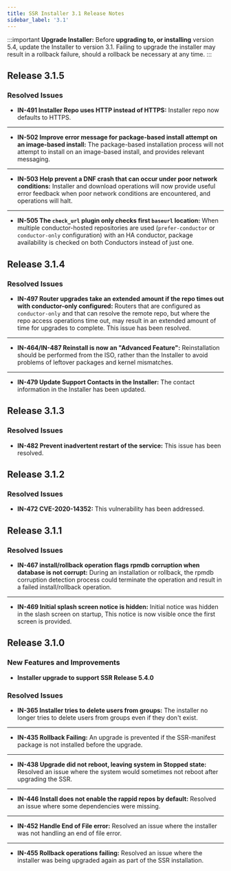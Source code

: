 ```yaml
---
title: SSR Installer 3.1 Release Notes
sidebar_label: '3.1'
---
```


:::important
**Upgrade Installer:** Before **upgrading to, or installing** version 5.4, update the Installer to version 3.1. Failing to upgrade the installer may result in a rollback failure, should a rollback be necessary at any time.
:::

## Release 3.1.5

### Resolved Issues

- **IN-491 Installer Repo uses HTTP instead of HTTPS:** Installer repo now defaults to HTTPS. 
------
- **IN-502 Improve error message for package-based install attempt on an image-based install:** The package-based installation process will not attempt to install on an image-based install, and provides relevant messaging. 
------
- **IN-503 Help prevent a DNF crash that can occur under poor network conditions:** Installer and download operations will now provide useful error feedback when poor network conditions are encountered, and operations will halt.
------
- **IN-505 The `check_url` plugin only checks first `baseurl` location:** When multiple conductor-hosted repositories are used (`prefer-conductor` or `conductor-only` configuration) with an HA conductor, package availability is checked on both Conductors instead of just one.

## Release 3.1.4

### Resolved Issues

- **IN-497 Router upgrades take an extended amount if the repo times out with conductor-only configured:** Routers that are configured as `conductor-only` and that can resolve the remote repo, but where the repo access operations time out, may result in an extended amount of time for upgrades to complete. This issue has been resolved.
------
- **IN-464/IN-487 Reinstall is now an "Advanced Feature":** Reinstallation should be performed from the ISO, rather than the Installer to avoid problems of leftover packages and kernel mismatches.
------
- **IN-479 Update Support Contacts in the Installer:** The contact information in the Installer has been updated.

## Release 3.1.3

### Resolved Issues

- **IN-482 Prevent inadvertent restart of the service:** This issue has been resolved.  

## Release 3.1.2

### Resolved Issues

- **IN-472 CVE-2020-14352:** This vulnerability has been addressed. 

## Release 3.1.1

### Resolved Issues

- **IN-467 install/rollback operation flags rpmdb corruption when database is not corrupt:** During an installation or rollback, the rpmdb corruption detection process could terminate the operation and result in a failed install/rollback operation.
------
- **IN-469 Initial splash screen notice is hidden:** Initial notice was hidden in the slash screen on startup, This notice is now visible once the first screen is provided.

## Release 3.1.0

### New Features and Improvements

- **Installer upgrade to support SSR Release 5.4.0**

### Resolved Issues

- **IN-365 Installer tries to delete users from groups:** The installer no longer tries to delete users from groups even if they don't exist. 
------
- **IN-435 Rollback Failing:** An upgrade is prevented if the SSR-manifest package is not installed before the upgrade.
------
- **IN-438 Upgrade did not reboot, leaving system in Stopped state:** Resolved an issue where the system would sometimes not reboot after upgrading the SSR.
------
- **IN-446 Install does not enable the rappid repos by default:** Resolved an issue where some dependencies were missing.
------
- **IN-452 Handle End of File error:** Resolved an issue where the installer was not handling an end of file error. 
------
- **IN-455 Rollback operations failing:** Resolved an issue where the installer was being upgraded again as part of the SSR installation. 
